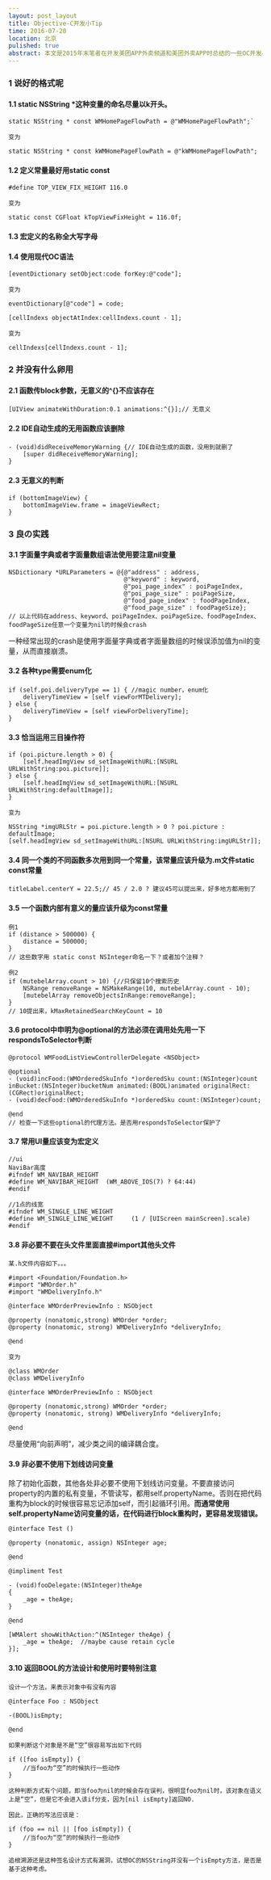 ```yaml
---
layout: post_layout
title: Objective-C开发小Tip
time: 2016-07-20
location: 北京
pulished: true
abstract: 本文是2015年末笔者在开发美团APP外卖频道和美团外卖APP时总结的一些OC开发小Tip。
---
```


### 1 说好的格式呢

#### 1.1 static NSString *这种变量的命名尽量以k开头。

```objc
static NSString * const WMHomePageFlowPath = @"WMHomePageFlowPath";`

变为

static NSString * const kWMHomePageFlowPath = @"kWMHomePageFlowPath";
```

#### 1.2 定义常量最好用static const

```objc
#define TOP_VIEW_FIX_HEIGHT 116.0

变为

static const CGFloat kTopViewFixHeight = 116.0f;
```

#### 1.3 宏定义的名称全大写字母

#### 1.4 使用现代OC语法

```objc
[eventDictionary setObject:code forKey:@"code"];

变为

eventDictionary[@"code"] = code;
```

```objc
[cellIndexs objectAtIndex:cellIndexs.count - 1];

变为

cellIndexs[cellIndexs.count - 1];
```

### 2 并没有什么卵用

#### 2.1 函数传block参数，无意义的^{}不应该存在

```objc
[UIView animateWithDuration:0.1 animations:^{}];// 无意义
```

#### 2.2 IDE自动生成的无用函数应该删除

```objc
- (void)didReceiveMemoryWarning {// IDE自动生成的函数，没用到就删了
    [super didReceiveMemoryWarning];
}
```

#### 2.3 无意义的判断

```objc
if (bottomImageView) {
    bottomImageView.frame = imageViewRect;
}
```

### 3 良の实践

#### 3.1 字面量字典或者字面量数组语法使用要注意nil变量

```objc
NSDictionary *URLParameters = @{@"address" : address,
                                @"keyword" : keyword,
                                @"poi_page_index" : poiPageIndex,
                                @"poi_page_size" : poiPageSize,
                                @"food_page_index" : foodPageIndex,
                                @"food_page_size" : foodPageSize};
// 以上代码在address、keyword、poiPageIndex、poiPageSize、foodPageIndex、foodPageSize任意一个变量为nil的时候会crash
```
一种经常出现的crash是使用字面量字典或者字面量数组的时候误添加值为nil的变量，从而直接崩溃。

#### 3.2 各种type需要enum化

```objc
if (self.poi.deliveryType == 1) { //magic number，enum化
    deliveryTimeView = [self viewForMTDelivery];
} else {
    deliveryTimeView = [self viewForDeliveryTime];
}
```

#### 3.3 恰当运用三目操作符

```objc
if (poi.picture.length > 0) {
    [self.headImgView sd_setImageWithURL:[NSURL URLWithString:poi.picture]];
} else {
    [self.headImgView sd_setImageWithURL:[NSURL URLWithString:defaultImage]];
} 

变为

NSString *imgURLStr = poi.picture.length > 0 ? poi.picture : defaultImage;
[self.headImgView sd_setImageWithURL:[NSURL URLWithString:imgURLStr]];
```

#### 3.4 同一个类的不同函数多次用到同一个常量，该常量应该升级为.m文件static const常量

```objc
titleLabel.centerY = 22.5;// 45 / 2.0 ? 建议45可以提出来，好多地方都用到了
```

#### 3.5 一个函数内部有意义的量应该升级为const常量

```objc
例1
if (distance > 500000) {
    distance = 500000;
}
// 这些数字用 static const NSInteger命名一下？或者加个注释？

例2
if (mutebelArray.count > 10) {//只保留10个搜索历史
    NSRange removeRange = NSMakeRange(10, mutebelArray.count - 10);
    [mutebelArray removeObjectsInRange:removeRange];
}
// 10提出来，kMaxRetainedSearchKeyCount = 10
```

#### 3.6 protocol中申明为@optional的方法必须在调用处先用一下respondsToSelector判断

```objc
@protocol WMFoodListViewControllerDelegate <NSObject>

@optional
- (void)incFood:(WMOrderedSkuInfo *)orderedSku count:(NSInteger)count inBucket:(NSInteger)bucketNum animated:(BOOL)animated originalRect:(CGRect)originalRect;
- (void)decFood:(WMOrderedSkuInfo *)orderedSku count:(NSInteger)count;

@end
// 检查一下这些optional的代理方法。是否用respondsToSelector保护了
```

#### 3.7 常用UI量应该变为宏定义

```objc
//ui
NaviBar高度
#ifndef WM_NAVIBAR_HEIGHT
#define WM_NAVIBAR_HEIGHT  (WM_ABOVE_IOS(7) ? 64:44)
#endif

//1点的线宽
#ifndef WM_SINGLE_LINE_WEIGHT
#define WM_SINGLE_LINE_WEIGHT     (1 / [UIScreen mainScreen].scale)
#endif
```

#### 3.8 非必要不要在头文件里面直接#import其他头文件

```objc
某.h文件内容如下。。。

#import <Foundation/Foundation.h>
#import "WMOrder.h"
#import "WMDeliveryInfo.h"

@interface WMOrderPreviewInfo : NSObject

@property (nonatomic,strong) WMOrder *order;
@property (nonatomic, strong) WMDeliveryInfo *deliveryInfo;

@end

变为

@class WMOrder
@class WMDeliveryInfo

@interface WMOrderPreviewInfo : NSObject

@property (nonatomic,strong) WMOrder *order;
@property (nonatomic, strong) WMDeliveryInfo *deliveryInfo;

@end
```

尽量使用“向前声明”，减少类之间的编译耦合度。

#### 3.9 非必要不使用下划线访问变量

除了初始化函数，其他各处非必要不使用下划线访问变量。不要直接访问property的内置的私有变量，不管读写，都用self.propertyName。否则在把代码重构为block的时候很容易忘记添加self，而引起循环引用。**而通常使用self.propertyName访问变量的话，在代码进行block重构时，更容易发现错误。**

```objc
@interface Test ()

@property (nonatomic, assign) NSInteger age;

@end

@impliment Test

- (void)fooDelegate:(NSInteger)theAge
{
    _age = theAge;
}

@end

[WMAlert showWithAction:^(NSInteger theAge) {
    _age = theAge;  //maybe cause retain cycle
}];
```

#### 3.10 返回BOOL的方法设计和使用时要特别注意

```objc
设计一个方法，来表示对象中有没有内容

@interface Foo : NSObject

-(BOOL)isEmpty;

@end

如果判断这个对象是不是“空”很容易写出如下代码

if ([foo isEmpty]) {
	//当foo为“空”的时候执行一些动作
}

这种判断方式有个问题，即当foo为nil的时候会存在误判，很明显foo为nil时，该对象在语义上是“空”，但是它不会进入该if分支，因为[nil isEmpty]返回NO.

因此，正确的写法应该是：

if (foo == nil || [foo isEmpty]) {
	//当foo为“空”的时候执行一些动作
}

追根溯源还是这种签名设计方式有漏洞，试想OC的NSString并没有一个isEmpty方法，是否是基于这种考虑。

```
